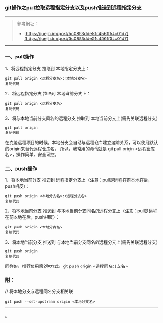### git操作之pull拉取远程指定分支以及push推送到远程指定分支

****

> 參考網址：
> 
> * [https://juejin.im/post/5c0893dde51d456ff54c01d7](https://juejin.im/post/5c0893dde51d456ff54c01d7)

****

### 一、pull操作

1、将远程指定分支 拉取到 本地指定分支上：

```
git pull origin <远程分支名>:<本地分支名>
复制代码
```

2、将远程指定分支 拉取到 本地当前分支上：

```
git pull origin <远程分支名>
复制代码
```

3、将与本地当前分支同名的远程分支 拉取到 本地当前分支上(需先关联远程分支)

```
git pull origin
复制代码
```

在克隆远程项目的时候，本地分支会自动与远程仓库建立追踪关系，可以使用默认的origin来替代远程仓库名，
所以，我常用的命令就是 git pull origin <远程仓库名>，操作简单，安全可控。

### 二、push操作

1、将本地当前分支 推送到 远程指定分支上（注意：pull是远程在前本地在后，push相反）：

```
git push origin <本地分支名>:<远程分支名>
复制代码
```

2、将本地当前分支 推送到 与本地当前分支同名的远程分支上（注意：pull是远程在前本地在后，push相反）：

```
git push origin <本地分支名>
复制代码
```

3、将本地当前分支 推送到 与本地当前分支同名的远程分支上(需先关联远程分支)

```
git push origin
复制代码
```

同样的，推荐使用第2种方式，git push origin <远程同名分支名>

### 附：

// 将本地分支与远程同名分支相关联

```
git push --set-upstream origin <本地分支名>
```

****

。
